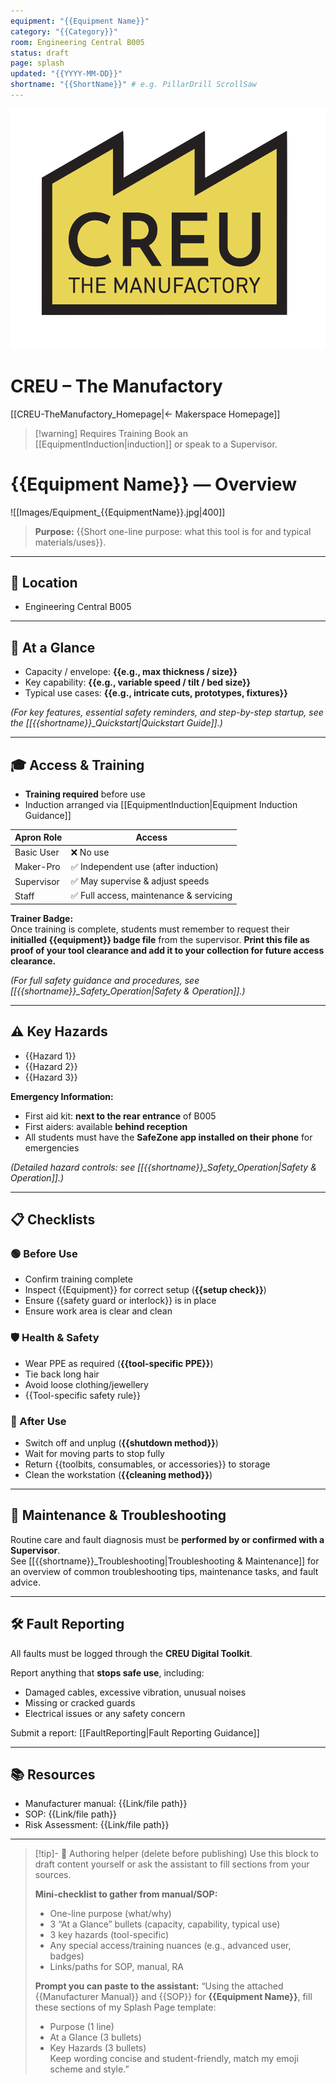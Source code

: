 ```yaml
---
equipment: "{{Equipment Name}}"
category: "{{Category}}"
room: Engineering Central B005
status: draft
page: splash
updated: "{{YYYY-MM-DD}}"
shortname: "{{ShortName}}" # e.g. PillarDrill ScrollSaw
---
```


<!--
USAGE
1) Duplicate this file into the equipment's folder and rename it:
   e.g., "BandSaw_Splash.md"
2) Replace ALL {{PLACEHOLDER}} tokens.
3) Delete the "Authoring helper" callout at the bottom before publishing.
4) Link to files in resources will be added manually
5) Do not change or reword section headings, emojis, or tables — only replace {{PLACEHOLDER}} content.
6) Set `shortname` in the frontmatter (e.g., PillarDrill, ScrollSaw) and use it for all internal links: [[{{shortname}}_Splash]], [[{{shortname}}_Quickstart]], [[{{shortname}}_Safety]], [[{{shortname}}_Troubleshooting]].

-->

<div class="page-banner">
  <img src="../images/creu_logo.png" alt="CREU Logo">
  <h1>CREU – The Manufactory</h1>
</div>

[[CREU-TheManufactory_Homepage|← Makerspace Homepage]]

> [!warning] Requires Training
> Book an [[EquipmentInduction|induction]] or speak to a <span class="red-apron">Supervisor</span>.  

# {{Equipment Name}} — Overview

![[Images/Equipment_{{EquipmentName}}.jpg|400]]

> **Purpose:** {{Short one-line purpose: what this tool is for and typical materials/uses}}.

---

## 📍 Location
- Engineering Central B005

---

## 🧩 At a Glance
- Capacity / envelope: **{{e.g., max thickness / size}}**
- Key capability: **{{e.g., variable speed / tilt / bed size}}**
- Typical use cases: **{{e.g., intricate cuts, prototypes, fixtures}}**

*(For key features, essential safety reminders, and step-by-step startup, see the [[{{shortname}}_Quickstart|Quickstart Guide]].)*

---

## 🎓 Access & Training
- **Training required** before use  
- Induction arranged via [[EquipmentInduction|Equipment Induction Guidance]]  

| Apron Role                                  | Access                                 |
| ------------------------------------------- | -------------------------------------- |
| <span class="green-apron">Basic User</span> | ❌ No use                               |
| <span class="blue-apron">Maker-Pro</span>   | ✅ Independent use (after induction)    |
| <span class="red-apron">Supervisor</span>   | ✅ May supervise & adjust speeds        |
| <span class="black-apron">Staff</span>      | ✅ Full access, maintenance & servicing |
**Trainer Badge:**  
Once training is complete, students must remember to request their **initialled {{equipment}} badge file** from the supervisor. **Print this file as proof of your tool clearance and add it to your collection for future access clearance.**

*(For full safety guidance and procedures, see [[{{shortname}}_Safety_Operation|Safety & Operation]].)*

---

## ⚠️ Key Hazards
- {{Hazard 1}}  
- {{Hazard 2}}  
- {{Hazard 3}}  

**Emergency Information:**  
- First aid kit: **next to the rear entrance** of B005  
- First aiders: available **behind reception**  
- All students must have the **SafeZone app installed on their phone** for emergencies

*(Detailed hazard controls: see [[{{shortname}}_Safety_Operation|Safety & Operation]].)*

---

## 📋 Checklists

### 🟢 Before Use
- Confirm training complete  
- Inspect {{Equipment}} for correct setup (**{{setup check}}**)  
- Ensure {{safety guard or interlock}} is in place  
- Ensure work area is clear and clean  

### 🛡️ Health & Safety
- Wear PPE as required (**{{tool-specific PPE}}**)  
- Tie back long hair  
- Avoid loose clothing/jewellery  
- {{Tool-specific safety rule}}  

### 🧹 After Use
- Switch off and unplug (**{{shutdown method}}**)  
- Wait for moving parts to stop fully  
- Return {{toolbits, consumables, or accessories}} to storage  
- Clean the workstation (**{{cleaning method}}**)  

---

## 🧰 Maintenance & Troubleshooting
Routine care and fault diagnosis must be **performed by or confirmed with a <span class="red-apron">Supervisor</span>**.  
See [[{{shortname}}_Troubleshooting|Troubleshooting & Maintenance]] for an overview of common troubleshooting tips, maintenance tasks, and fault advice.

---

## 🛠️ Fault Reporting
All faults must be logged through the **CREU Digital Toolkit**.  

Report anything that **stops safe use**, including:  
- Damaged cables, excessive vibration, unusual noises  
- Missing or cracked guards  
- Electrical issues or any safety concern

Submit a report: [[FaultReporting|Fault Reporting Guidance]]

---

## 📚 Resources
- Manufacturer manual: {{Link/file path}}  
- SOP: {{Link/file path}}  
- Risk Assessment: {{Link/file path}}

---

> [!tip]- 🧠 Authoring helper (delete before publishing)
> Use this block to draft content yourself or ask the assistant to fill sections from your sources.
>
> **Mini-checklist to gather from manual/SOP:**
> - One-line purpose (what/why)  
> - 3 “At a Glance” bullets (capacity, capability, typical use)  
> - 3 key hazards (tool-specific)  
> - Any special access/training nuances (e.g., advanced user, badges)  
> - Links/paths for SOP, manual, RA
>
> **Prompt you can paste to the assistant:**
> “Using the attached {{Manufacturer Manual}} and {{SOP}} for **{{Equipment Name}}**, fill these sections of my Splash Page template:  
> - Purpose (1 line)  
> - At a Glance (3 bullets)  
> - Key Hazards (3 bullets)  
> Keep wording concise and student-friendly, match my emoji scheme and style.”

